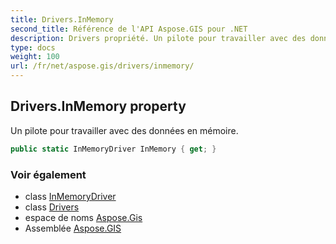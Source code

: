 ```yaml
---
title: Drivers.InMemory
second_title: Référence de l'API Aspose.GIS pour .NET
description: Drivers propriété. Un pilote pour travailler avec des données en mémoire.
type: docs
weight: 100
url: /fr/net/aspose.gis/drivers/inmemory/
---
```

## Drivers.InMemory property

Un pilote pour travailler avec des données en mémoire.

```csharp
public static InMemoryDriver InMemory { get; }
```

### Voir également

* class [InMemoryDriver](../../../aspose.gis.formats.inmemory/inmemorydriver/)
* class [Drivers](../)
* espace de noms [Aspose.Gis](../../drivers/)
* Assemblée [Aspose.GIS](../../../)


